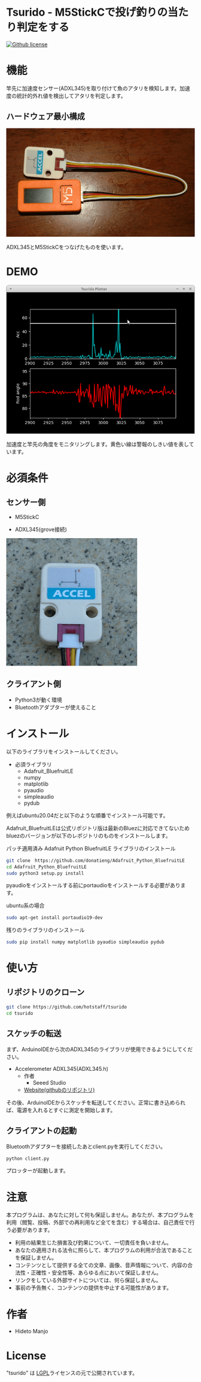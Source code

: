 # Tsurido - M5StickCで投げ釣りの当たり判定をする

[![Github license](https://img.shields.io/github/license/hotstaff/tsurido)](https://github.com/hotstaff/tsurido/)

# 機能

竿先に加速度センサー(ADXL345)を取り付けて魚のアタリを検知します。加速度の統計的外れ値を検出してアタリを判定します。

## ハードウェア最小構成

![最小構成](doc/minimum.png)

ADXL345とM5StickCをつなげたものを使います。

# DEMO

![センス](sense.png)

加速度と竿先の角度をモニタリングします。黄色い線は警報のしきい値を表しています。

# 必須条件

## センサー側

* M5StickC

* ADXL345(grove接続)

![ADXL345](doc/adxl345.png)

## クライアント側

* Python3が動く環境
* Bluetoothアダプターが使えること

# インストール

以下のライブラリをインストールしてください。

* 必須ライブラリ
  - Adafruit_BluefruitLE
  - numpy
  - matplotlib
  - pyaudio  
  - simpleaudio
  - pydub

例えばubuntu20.04だと以下のような順番でインストール可能です。

Adafruit_BluefruitLEは公式リポジトリ版は最新のBluezに対応できてないためbluezのバージョンが以下のレポジトリのものをインストールします。

パッチ適用済み Adafruit Python BluefruitLE ライブラリのインストール

```bash
git clone　https://github.com/donatieng/Adafruit_Python_BluefruitLE
cd Adafruit_Python_BluefruitLE
sudo python3 setup.py install
```

pyaudioをインストールする前にportaudioをインストールする必要があります。

ubuntu系の場合
```bash
sudo apt-get install portaudio19-dev
```

残りのライブラリのインストール

```bash
sudo pip install numpy matplotlib pyaudio simpleaudio pydub
```

# 使い方

## リポジトリのクローン

```bash
git clone https://github.com/hotstaff/tsurido
cd tsurido
```

## スケッチの転送

まず、ArduinoIDEから次のADXL345のライブラリが使用できるようにしてください。

- Accelerometer ADXL345(ADXL345.h)
     - 作者
         - Seeed Studio
     - [Website(githubのリポジトリ)](https://github.com/Seeed-Studio/Accelerometer_ADXL345)

その後、ArduinoIDEからスケッチを転送してください。正常に書き込められば、電源を入れるとすぐに測定を開始します。

## クライアントの起動

Bluetoothアダプターを接続したあとclient.pyを実行してください。

```bash
python client.py
```

プロッターが起動します。

# 注意

本プログラムは、あなたに対して何も保証しません。あなたが、本プログラムを利用（閲覧、投稿、外部での再利用など全てを含む）する場合は、自己責任で行う必要があります。

- 利用の結果生じた損害及び釣果について、一切責任を負いません。
- あなたの適用される法令に照らして、本プログラムの利用が合法であることを保証しません。
- コンテンツとして提供する全ての文章、画像、音声情報について、内容の合法性・正確性・安全性等、あらゆる点において保証しません。
- リンクをしている外部サイトについては、何ら保証しません。
- 事前の予告無く、コンテンツの提供を中止する可能性があります。

# 作者

* Hideto Manjo

# License

"tsurido" は [LGPL](./LICENCE)ライセンスの元で公開されています。
